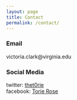 ```yaml
---
layout: page
title: Contact
permalink: /contact/
---
```


<p><h3>Email</h3>
victoria.clark@virginia.edu</p>
<p><h3>Social Media</h3>
twitter: <a href="https://twitter.com/TheT0rie" target="twitter">thet0rie</A>
<br>facebook: <a href="https://www.facebook.com/the.torie.rose" target="facebook">Torie Rose</a></p>
